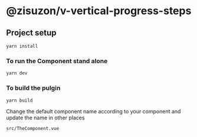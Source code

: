 # @zisuzon/v-vertical-progress-steps

## Project setup
```
yarn install
```

### To run the Component stand alone
```
yarn dev
```

### To build the pulgin
```
yarn build
```

Change the default component name according to your component and update the name in other places

```
src/TheComponent.vue
```
